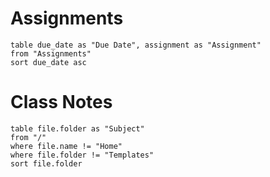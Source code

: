 
# Assignments
```dataview
table due_date as "Due Date", assignment as "Assignment"
from "Assignments"
sort due_date asc
```
# Class Notes

```dataview 
table file.folder as "Subject"
from "/"
where file.name != "Home"
where file.folder != "Templates"
sort file.folder
```
